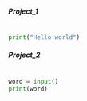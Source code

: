 
##### Project_1

``` python

print("Hello world")

```
##### Project_2

``` python

word = input() 
print(word)

```
